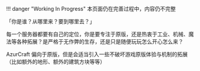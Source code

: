 !!! danger "Working In Progress"
    本页面仍在完善过程中，内容仍不完整

「你是谁？从哪里来？要到哪里去？」

每一个服务器都要有自己的定位，你是要专注于原版，还是热衷于工业、机械、魔法等各种拓展？是严格于无作弊的生存，还是只是随便玩玩怎么开心怎么来？

AzurCraft 偏向于原版，但是会适当引入一些不破坏游戏原版体验与机制的拓展（比如额外的地形、额外的建筑方块等等）

